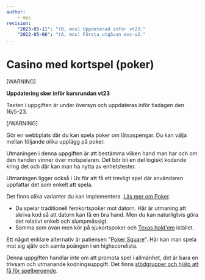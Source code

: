 ```yaml
---
author:
    - mos
revision:
    "2023-05-11": "(B, mos) Uppdaterad inför vt23."
    "2022-05-06": "(A, mos) Första utgåvan mvc-v2."
...
```

Casino med kortspel (poker)
==================================

[WARNING]

**Uppdatering sker inför kursrundan vt23**

Texten i uppgiften är under översyn och uppdateras inför tisdagen den 16/5-23.

[/WARNING]

Gör en webbplats där du kan spela poker om låtsaspengar. Du kan välja mellan följande olika upplägg på poker.

Utmaningen i denna uppgiften är att bestämma vilken hand man har och om den handen vinner över motspelaren. Det bör bli en del logiskt kodande kring det och där kan man ha nytta av enhetstester.

Utmaningen ligger också i Ux för att få ett trevligt spel där användaren uppfattar det som enkelt att spela.

Det finns olika varianter du kan implementera. [Läs mer om Poker](https://sv.wikipedia.org/wiki/Poker).

* Du spelar traditionell femkortspoker mot datorn. Här är utmaning att skriva kod så att datorn kan få en bra hand. Men du kan naturligtvis göra det relativt enkelt och slumpmässigt.
* Samma som ovan men kör på sjukortspoker och [Texas hold'em](https://en.wikipedia.org/wiki/Texas_hold_%27em) istället.

Ett något enklare alternativ är patiensen "[Poker Square](https://en.wikipedia.org/wiki/Poker_squares)". Här kan man spela mot sig själv och samla poängen i en highscorelista.

Denna uppgiften handlar inte om att promota spel i allmänhet, det är bara en trivsam och utmanande kodningsuppgift. Det finns [stödgrupper och hjälp att få för spelberoende](https://spelberoende.se/).
